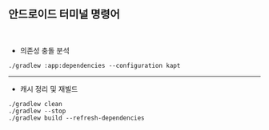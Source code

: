 ## 안드로이드 터미널 명령어 

<br>

- 의존성 충돌 분석
```
./gradlew :app:dependencies --configuration kapt
```
---

- 캐시 정리 및 재빌드
```
./gradlew clean
./gradlew --stop
./gradlew build --refresh-dependencies
```